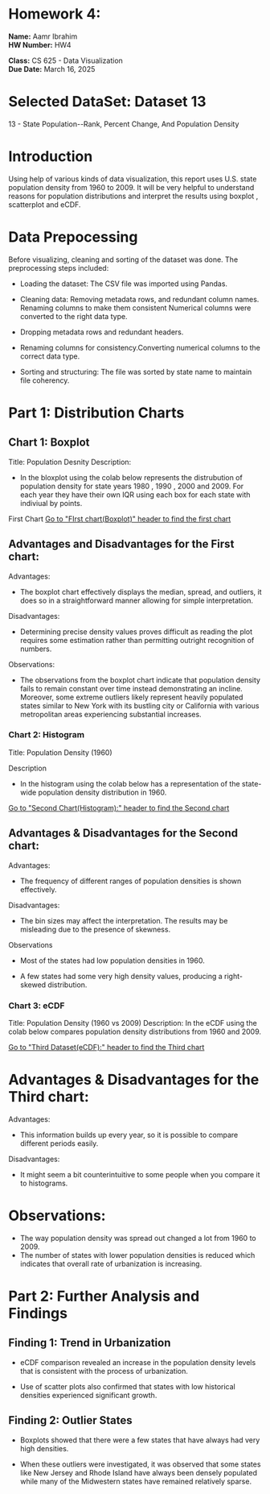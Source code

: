 # Homework 4: 
**Name:** Aamr Ibrahim  
**HW Number:** HW4 

**Class:** CS 625 - Data Visualization  
**Due Date:** March 16, 2025

# Selected DataSet: Dataset 13
13 - State Population--Rank, Percent Change, And Population Density

# Introduction
 Using help of various kinds of data visualization, this report uses U.S. state population density from  1960 to 2009. It will be very helpful to understand reasons for population distributions and interpret the results using boxplot , scatterplot and eCDF.

# Data Prepocessing
 Before visualizing, cleaning and sorting of the dataset was done. The preprocessing steps included:
 * Loading  the dataset: The CSV file was imported using Pandas.

 * Cleaning data: Removing metadata rows, and  redundant column names. Renaming columns to make them consistent Numerical columns were converted to the right  data type.
* Dropping metadata rows and redundant headers.
* Renaming columns for consistency.Converting numerical columns to the correct data type.
* Sorting and structuring: The file was sorted by state name to maintain file coherency.

# Part 1: Distribution Charts

## Chart 1: Boxplot 
Title: Population Desnity
Description: 
* In the bloxplot using the colab below represents the distrubution of population density for state years 1980 , 1990 , 2000 and 2009. For each year they have their own IQR using each box for each state with indiviual by points.


First Chart
[Go to "FIrst chart(Boxplot)" header to find the first chart](https://colab.research.google.com/drive/17AfgRxUys83maR09Go9oEZcE5RyK7Vxs#scrollTo=1IRpWuDCDcgI)

## Advantages and Disadvantages for the First chart:
Advantages:
* The boxplot chart effectively displays the median, spread, and outliers, it does so in a straightforward manner allowing for simple interpretation.

Disadvantages:

* Determining precise density values proves difficult as reading the plot requires some estimation rather than permitting outright recognition of numbers.

Observations:

* The observations from the boxplot chart indicate that population density fails to remain constant over time instead demonstrating an incline. Moreover, some extreme outliers likely represent heavily populated states similar to New York with its bustling city or California with various metropolitan areas experiencing substantial increases.

### Chart 2: Histogram
Title: Population Density (1960)

Description

* In the histogram using the colab below has a representation of the state-wide population density distribution in 1960.

[Go to "Second Chart(Histogram):" header to find the Second chart](https://colab.research.google.com/drive/17AfgRxUys83maR09Go9oEZcE5RyK7Vxs#scrollTo=1IRpWuDCDcgI)

## Advantages & Disadvantages for the Second chart:

Advantages: 
* The frequency of different ranges of population densities is shown effectively.

Disadvantages: 
* The bin sizes may affect the interpretation. The results may be misleading due to the presence of skewness. 

Observations

* Most of the states had low population densities in 1960.

* A few states had some very high density values, producing a right-skewed distribution.


### Chart 3: eCDF
Title:  Population Density (1960 vs 2009)
Description:
In the eCDF using the colab below compares population density distributions from 1960 and 2009.

[Go to "Third Dataset(eCDF):" header to find the Third chart](https://colab.research.google.com/drive/17AfgRxUys83maR09Go9oEZcE5RyK7Vxs#scrollTo=1IRpWuDCDcgI)


# Advantages & Disadvantages for the Third chart:

 Advantages:
 * This information builds up every year, so it is possible to compare different periods easily.

 Disadvantages:
* It might seem a bit counterintuitive to some people when you compare it to histograms.

# Observations:
* The way population density was spread out changed a lot from 1960 to 2009.
*  The number of states with lower population densities is reduced which indicates that overall rate of urbanization is  increasing.

# Part 2: Further Analysis and Findings 

## Finding 1: Trend in Urbanization

* eCDF comparison revealed an increase in the population density levels that is consistent with the process of urbanization.

* Use of scatter plots also confirmed that states with low historical densities experienced significant growth.

## Finding 2: Outlier States

* Boxplots showed that there were a few states that have always had very high densities.

* When these outliers were investigated, it was observed that some states like New Jersey and Rhode Island have always been densely populated while many of the Midwestern states have remained relatively sparse.













